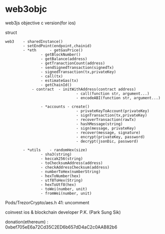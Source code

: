 # web3objc
web3js objective c version(for ios)


struct	
			
		          
	web3	- sharedInstance()		
      		- setEndPoint(endpoint,chainid)
      		- *eth		- getGasPrice()	
		          	- getBlockNumber()	
		          	- getBalance(address)	
		          	- getTranactionCount(address)	
		          	- sendSignedTransaction(signedTx)	
		          	- signedTransaction(tx,privateKey)	
		          	- call(tx)	
		          	- estimateGas(tx)	
		          	- getChainId()
			  	- contract	- initWithAddress(contract address)
			                    	- call(function str, argument...)
			                    	- encodeABI(function str, argument...)
			
		          	- *accounts	- create()
			                    	- privateKeyToAccount(privateKey)
			                    	- signTransaction(tx,privateKey)
			                    	- recoverTransaction(rawTx)
			                    	- hashMessage(string)
			                    	- sign(message, privateKey)
			                    	- recover(message, signature)
			                    	- encrypt(privateKey, password)
			                    	- decrypt(jsonDic, password) 
			
	    	- *utils	- randomHex(size)	
		           	- sha3(string)	
		           	- keccak256(string)	
		           	- toChecksumAddress(address)	
		           	- checkAddressChecksum(address)	
		           	- numberToHex(numberString)	
		           	- hexToNumber(hex)	
		           	- utf8ToHex(String)	
		           	- hexToUtf8(hex)	
		           	- toWei(number, unit)	
		           	- fromWei(number, unit)	
    
Pods/TrezorCrypto/aes.h 41: uncomment

coinvest ios & blockchain developer P.K. (Park Sung Sik)



donation(ethereum) : 0xbef705eE6a72Cd35C2ED6b657dD4aC2c0AAB82b6
